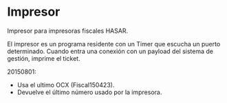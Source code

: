 Impresor
========

Impresor para impresoras fiscales HASAR.

El impresor es un programa residente con un Timer que escucha un puerto determinado. Cuando
entra una conexión con un payload del sistema de gestión, imprime el ticket.



20150801:
- Usa el ultimo OCX (Fiscal150423).
- Devuelve el último número usado por la impresora.

